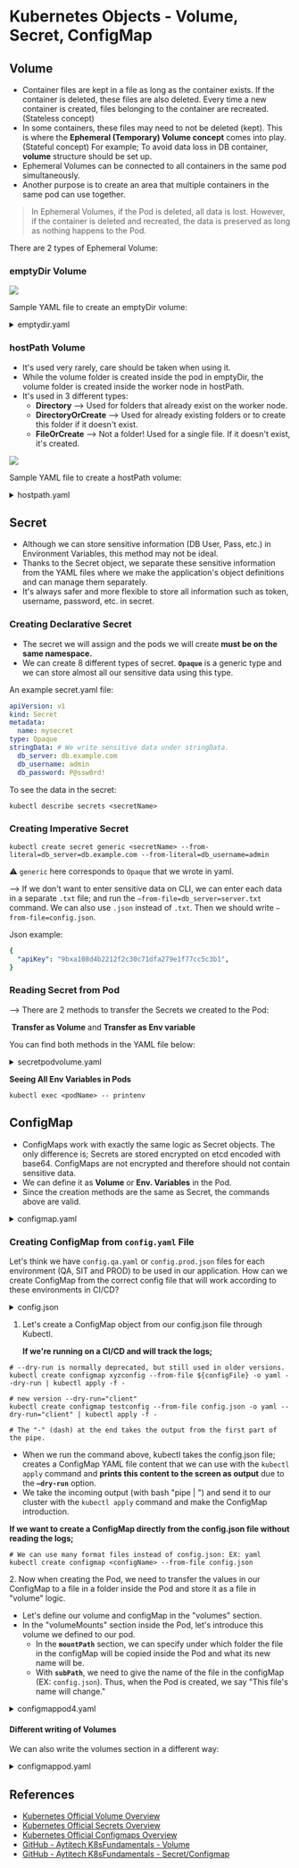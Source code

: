 # Kubernetes Objects - Volume, Secret, ConfigMap

## Volume

* Container files are kept in a file as long as the container exists. If the container is deleted, these files are also
  deleted. Every time a new container is created, files belonging to the container are recreated. (Stateless concept)
* In some containers, these files may need to not be deleted (kept). This is where the **Ephemeral (Temporary) Volume
  concept** comes into play. (Stateful concept) For example; To avoid data loss in DB container, **volume** structure
  should be set up.
* Ephemeral Volumes can be connected to all containers in the same pod simultaneously.
* Another purpose is to create an area that multiple containers in the same pod can use together.

> In Ephemeral Volumes, if the Pod is deleted, all data is lost. However, if the container is deleted and recreated, the
> data is preserved as long as nothing happens to the Pod.

There are 2 types of Ephemeral Volume:

### emptyDir Volume

![](../images/kubernetes_emptydir.png)

Sample YAML file to create an emptyDir volume:

<details>
<summary>emptydir.yaml</summary>

```yaml
apiVersion: v1
kind: Pod
metadata:
  name: emptydir
spec:
  containers:
    - name: frontend
      image: ozlmulg/k8s:blue
      ports:
        - containerPort: 80
      livenessProbe:
        httpGet:
          path: /healthcheck
          port: 80
        initialDelaySeconds: 5
        periodSeconds: 5
      volumeMounts:
        - name: cache-vol # to provide connection with volume.
          mountPath: /cache # which file in the volume?
    - name: sidecar
      image: busybox
      command: [ "/bin/sh" ]
      args: [ "-c", "sleep 3600" ]
      volumeMounts:
        - name: cache-vol
          mountPath: /tmp/log # which file in the volume?
  volumes:
    - name: cache-vol # First we create the volume, then we define it to containers.
      emptyDir: { }
```

</details>

### hostPath Volume

* It's used very rarely, care should be taken when using it.
* While the volume folder is created inside the pod in emptyDir, the volume folder is created inside the worker node in
  hostPath.
* It's used in 3 different types:
    * **Directory** –> Used for folders that already exist on the worker node.
    * **DirectoryOrCreate** –> Used for already existing folders or to create this folder if it doesn't exist.
    * **FileOrCreate** –> Not a folder! Used for a single file. If it doesn't exist, it's created.

![](../images/kubernetes_hostpath.png)

Sample YAML file to create a hostPath volume:

<details>
<summary>hostpath.yaml</summary>

```yaml
apiVersion: v1
kind: Pod
metadata:
  name: hostpath
spec:
  containers:
    - name: hostpathcontainer
      image: ozlmulg/k8s:blue
      ports:
        - containerPort: 80
      livenessProbe:
        httpGet:
          path: /healthcheck
          port: 80
        initialDelaySeconds: 5
        periodSeconds: 5
      volumeMounts:
        - name: directory-vol
          mountPath: /dir1
        - name: dircreate-vol
          mountPath: /cache
        - name: file-vol
          mountPath: /cache/config.json
  volumes:
    - name: directory-vol
      hostPath:
        path: /tmp
        type: Directory
    - name: dircreate-vol
      hostPath:
        path: /cache
        type: DirectoryOrCreate
    - name: file-vol
      hostPath:
        path: /cache/config.json
        type: FileOrCreate
```

</details>

## Secret

* Although we can store sensitive information (DB User, Pass, etc.) in Environment Variables, this method may not be
  ideal.
* Thanks to the Secret object, we separate these sensitive information from the YAML files where we make the
  application's object definitions and can manage them separately.
* It's always safer and more flexible to store all information such as token, username, password, etc. in secret.

### Creating Declarative Secret

* The secret we will assign and the pods we will create **must be on the same namespace.**
* We can create 8 different types of secret. **`Opaque`** is a generic type and we can store almost all our sensitive
  data using this type.

An example secret.yaml file:

```yaml
apiVersion: v1
kind: Secret
metadata:
  name: mysecret
type: Opaque
stringData: # We write sensitive data under stringData.
  db_server: db.example.com
  db_username: admin
  db_password: P@ssw0rd!
```

To see the data in the secret:

```shell
kubectl describe secrets <secretName>
```

### Creating Imperative Secret

```shell
kubectl create secret generic <secretName> --from-literal=db_server=db.example.com --from-literal=db_username=admin
```

⚠️ `generic` here corresponds to `Opaque` that we wrote in yaml.

–> If we don't want to enter sensitive data on CLI, we can enter each data in a separate `.txt` file; and run the
`–from-file=db_server=server.txt` command. We can also use `.json` instead of `.txt`. Then we should write
`–from-file=config.json`.

Json example:

```yaml
{
  "apiKey": "9bxa108d4b2212f2c30c71dfa279e1f77cc5c3b1",
}
```

### Reading Secret from Pod

–> There are 2 methods to transfer the Secrets we created to the Pod:

​ **Transfer as Volume** and **Transfer as Env variable**

You can find both methods in the YAML file below:

<details>
<summary>secretpodvolume.yaml</summary>

```yaml
apiVersion: v1
kind: Pod
metadata:
  name: secretpodvolume
spec:
  containers:
    - name: secretcontainer
      image: ozlmulg/k8s:blue
      volumeMounts: # 2) We include the created secret volume in the pod.
        - name: secret-vol
          mountPath: /secret # 3) The /secret folder in the application is included in the volume. 
          # Now we can reach this file from within the application and read the values.
  volumes: # 1) First we create the volume and include the secret in the volume.
    - name: secret-vol
      secret:
        secretName: mysecret3
        # When we enter this pod with exec, we will see a secret folder under root. The name of the files here is "KEY", the values inside are "VALUE". 
---
apiVersion: v1
kind: Pod
metadata:
  name: secretpodenv
spec:
  containers:
    - name: secretcontainer
      image: ozlmulg/k8s:blue
      env: # We can define all secrets as env. variables in the pod.
        # In this method, we defined all secrets and their values one by one.
        - name: username
          valueFrom:
            secretKeyRef:
              name: mysecret3 # Take the value with "db_username" key from the secret named mysecret3.
              key: db_username
        - name: password
          valueFrom:
            secretKeyRef:
              name: mysecret3
              key: db_password
        - name: server
          valueFrom:
            secretKeyRef:
              name: mysecret3
              key: db_server
---
apiVersion: v1
kind: Pod
metadata:
  name: secretpodenvall
spec:
  containers:
    - name: secretcontainer
      image: ozlmulg/k8s:blue
      envFrom: # Same as method 2, only difference is we define all secrets at once.
        - secretRef:
            name: mysecret3
```

</details>

**Seeing All Env Variables in Pods**

```shell
kubectl exec <podName> -- printenv
```

## ConfigMap

* ConfigMaps work with exactly the same logic as Secret objects. The only difference is; Secrets are stored encrypted on
  etcd encoded with base64. ConfigMaps are not encrypted and therefore should not contain sensitive data.
* We can define it as **Volume** or **Env. Variables** in the Pod.
* Since the creation methods are the same as Secret, the commands above are valid.

<details>
<summary>configmap.yaml</summary>

```yaml
apiVersion: v1
kind: ConfigMap
metadata:
  name: myconfigmap
data: # Should be entered in Key-Value format.
  db_server: "db.example.com"
  database: "mydatabase"
  site.settings: | # "|" is used for multi-line writing.
    color=blue
    padding:25px
---
apiVersion: v1
kind: Pod
metadata:
  name: configmappod
spec:
  containers:
    - name: configmapcontainer
      image: ozlmulg/k8s:blue
      env:
        - name: DB_SERVER
          valueFrom:
            configMapKeyRef:
              name: myconfigmap
              key: db_server
        - name: DATABASE
          valueFrom:
            configMapKeyRef:
              name: myconfigmap
              key: database
      volumeMounts:
        - name: config-vol
          mountPath: "/config"
          readOnly: true
  volumes:
    - name: config-vol
      configMap:
        name: myconfigmap
```

</details>

### Creating ConfigMap from `config.yaml` File

Let's think we have `config.qa.yaml` or `config.prod.json` files for each environment (QA, SIT and PROD) to be used in
our application. How can we create ConfigMap from the correct config file that will work according to these environments
in CI/CD?

<details>
<summary>config.json</summary>

```json
{
  "name": "TestName",
  "surName": "TestSurname",
  "email": "test@testmail.com",
  "apiKey": "9bxa108d4b2212f2c30c71dfa279e1f77cc5c3b1",
  "text": [
    "test",
    "example",
    "one",
    "two",
    3,
    true
  ]
}
```

</details>

1. Let's create a ConfigMap object from our config.json file through Kubectl.

   **If we're running on a CI/CD and will track the logs;**

```shell
# --dry-run is normally deprecated, but still used in older versions.
kubectl create configmap xyzconfig --from-file ${configFile} -o yaml --dry-run | kubectl apply -f -

# new version --dry-run="client"
kubectl create configmap testconfig --from-file config.json -o yaml --dry-run="client" | kubectl apply -f -

# The "-" (dash) at the end takes the output from the first part of the pipe.
```

* When we run the command above, kubectl takes the config.json file; creates a ConfigMap YAML file content that we can
  use with the `kubectl apply` command and **prints this content to the screen as output** due to the **`–dry-run`**
  option.
* We take the incoming output (with bash "pipe | ") and send it to our cluster with the `kubectl apply` command and make
  the ConfigMap introduction.

**If we want to create a ConfigMap directly from the config.json file without reading the logs;**

```shell
# We can use many format files instead of config.json: EX: yaml
kubectl create configmap <configName> --from-file config.json
```

2\. Now when creating the Pod, we need to transfer the values in our ConfigMap to a file in a folder inside the Pod and
store it as a file in "volume" logic.

* Let's define our volume and configMap in the "volumes" section.
* In the "volumeMounts" section inside the Pod, let's introduce this volume we defined to our pod.
    * In the **`mountPath`** section, we can specify under which folder the file in the configMap will be copied inside
      the Pod and what its new name will be.
    * With **`subPath`**, we need to give the name of the file in the configMap (EX: `config.json`). Thus, when the Pod
      is created, we say "This file's name will change."

<details>
<summary>configmappod4.yaml</summary>

```yaml
apiVersion: v1
kind: Pod
metadata:
  name: configmappod4
spec:
  containers:
    - name: configmapcontainer
      image: ozlmulg/k8s:blue
      volumeMounts:
        - name: config-vol
          mountPath: "/config/newconfig.json"
          subPath: "config.json"
          readOnly: true
  volumes:
    - name: config-vol
      configMap:
        name: test-config # This ConfigMap contains the config.json file.
```

</details>

#### **Different writing of Volumes**

We can also write the volumes section in a different way:

<details>
<summary>configmappod.yaml</summary>

```yaml
apiVersion: v1
kind: Pod
metadata:
  name: configmappod
spec:
  containers:
    - name: configmapcontainer
      image: ozlmulg/k8s:blue
      volumeMounts:
        - name: config-vol
          mountPath: "/config/newconfig.json"
          subPath: "config.json"
          readOnly: true
  volumes:
    - name: config-vol
      projected:
        sources:
          - configMap:
              name: test-config
              items:
                - key: config.json
                  path: config.json
```

</details>

## References

- [Kubernetes Official Volume Overview](https://kubernetes.io/docs/concepts/storage/volumes/)
- [Kubernetes Official Secrets Overview](https://kubernetes.io/docs/concepts/configuration/secret/)
- [Kubernetes Official Configmaps Overview](https://kubernetes.io/docs/concepts/configuration/configmap/)
- [GitHub - Aytitech K8sFundamentals - Volume](https://github.com/aytitech/k8sfundamentals/tree/main/volume)
- [GitHub - Aytitech K8sFundamentals - Secret/Configmap](https://github.com/aytitech/k8sfundamentals/tree/main/secretconfigmap)